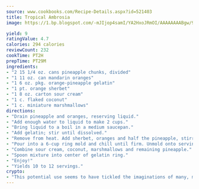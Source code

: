 ```yaml
---
source: www.cookbooks.com/Recipe-Details.aspx?id=521403
title: Tropical Ambrosia
image: https://1.bp.blogspot.com/-mJIjop4samI/YA2HxoJRmOI/AAAAAAAABgw/9Q6cN5purxQQ0M3111-VxRXtHYk4x987wCLcBGAsYHQ/s320/19.png

yield: 9
ratingValue: 4.7
calories: 294 calories
reviewCount: 232
cookTime: PT2H
prepTime: PT29M
ingredients:
- "2 15 1/4 oz. cans pineapple chunks, divided"
- "1 11 oz. can mandarin oranges"
- "1 6 oz. pkg. orange-pineapple gelatin"
- "1 pt. orange sherbet"
- "1 8 oz. carton sour cream"
- "1 c. flaked coconut"
- "1 c. miniature marshmallows"
directions:
- "Drain pineapple and oranges, reserving liquid."
- "Add enough water to liquid to make 2 cups."
- "Bring liquid to a boil in a medium saucepan."
- "Add gelatin; stir until dissolved."
- "Remove from heat. Add sherbet, oranges and half the pineapple, stirring until sherbet is melted."
- "Pour into a 6-cup ring mold and chill until firm. Unmold onto serving platter."
- "Combine sour cream, coconut, marshmallows and remaining pineapple."
- "Spoon mixture into center of gelatin ring."
- "Enjoy!"
- "Yields 10 to 12 servings."
crypto:
- "This potential use seems to have tickled the imaginations of many, many bitcoin fanciers."
---
```

